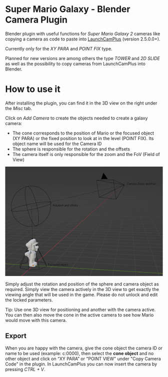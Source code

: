 # Super Mario Galaxy - Blender Camera Plugin
Blender plugin with useful functions for *Super Mario Galaxy 2* cameras like copying a camera as code to paste into [LaunchCamPlus](https://github.com/SuperHackio/LaunchCamPlus) (version 2.5.0.0+).

Currently only for the *XY PARA* and *POINT FIX* type.

Planned for new versions are among others the type *TOWER* and *2D SLIDE* as well as the possibility to copy cameras from LaunchCamPlus into Blender.




# How to use it

After installing the plugin, you can find it in the 3D view on the right under the *Misc* tab.

Click on *Add Camera* to create the objects needed to create a galaxy camera:

- The cone corresponds to the position of Mario or the focused object (XY PARA) or the fixed position to look at in the level (POINT FIX). Its object name will be used for the Camera ID
- The sphere is responsible for the rotation and the offsets
- The camera itself is only responsible for the zoom and the FoV (Field of View)

![screenshot](screenshot.png)

Simply adjust the rotation and position of the sphere and camera object as required. Simply view the camera actively in the 3D view to get exactly the viewing angle that will be used in the game.
Please do not unlock and edit the locked parameters.

Tip: Use one 3D view for positioning and another with the camera active. You can then also move the cone in the active camera to see how Mario would move with this camera.


## Export

When you are happy with the camera, give the cone object the camera ID or name to be used (example: c:0000), then select the **cone object** and no other object and click on “XY PARA” or "POINT VIEW" under "Copy Camera Code" in the plugin. In LaunchCamPlus you can now insert the camera by pressing *CTRL + V*. 
